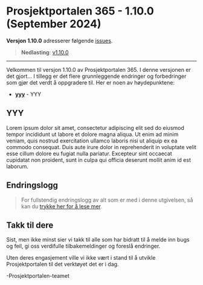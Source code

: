 # Prosjektportalen 365 - 1.10.0 (September 2024)

**Versjon 1.10.0** adresserer følgende [issues](https://github.com/Puzzlepart/prosjektportalen365/issues?q=is%3Aissue+is%3Aclosed+milestone%3A1.10.0).
> **Nedlasting**: [v1.10.0](https://github.com/Puzzlepart/prosjektportalen365/releases)

---

Velkommen til versjon 1.10.0 av Prosjektportalen 365. I denne versjonen er det gjort... I tillegg er det flere grunnleggende endringer og forbedringer som gjør det verdt å oppgradere til. Her er noen av høydepunktene:

- **[yyy](#yyy)** - YYY

## YYY

Lorem ipsum dolor sit amet, consectetur adipiscing elit sed do eiusmod tempor incididunt ut labore et dolore magna aliqua. Ut enim ad minim veniam, quis nostrud exercitation ullamco laboris nisi ut aliquip ex ea commodo consequat. Duis aute irure dolor in reprehenderit in voluptate velit esse cillum dolore eu fugiat nulla pariatur. Excepteur sint occaecat cupidatat non proident, sunt in culpa qui officia deserunt mollit anim id est laborum.

## Endringslogg

> For fullstendig endringslogg av alt som er med i denne utgivelsen, så kan du [trykke her for å lese mer](../CHANGELOG.md).

## Takk til dere

Sist, men ikke minst sier vi takk til alle som har bidratt til å melde inn bugs og feil, gi oss verdifulle tilbakemeldinger og foreslå endringer.

Uten deres engasjement ville vi ikke vært i stand til å utvikle Prosjektportalen til det verktøyet det er i dag.

-Prosjektportalen-teamet
